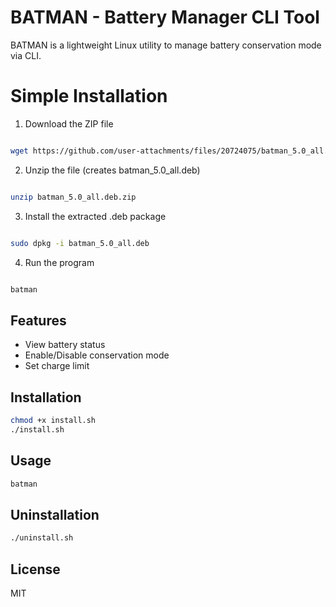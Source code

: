 # BATMAN - Battery Manager CLI Tool

BATMAN is a lightweight Linux utility to manage battery conservation mode via CLI.


# Simple Installation


 1. Download the ZIP file
```bash

wget https://github.com/user-attachments/files/20724075/batman_5.0_all.deb.zip
```


 2. Unzip the file (creates batman_5.0_all.deb)
```bash

unzip batman_5.0_all.deb.zip
```

 3. Install the extracted .deb package
```bash

sudo dpkg -i batman_5.0_all.deb
```

 4. Run the program
```bash

batman
```



## Features
- View battery status
- Enable/Disable conservation mode
- Set charge limit

## Installation
```bash
chmod +x install.sh
./install.sh
```

## Usage
```bash
batman
```

## Uninstallation
```bash
./uninstall.sh
```

## License
MIT
